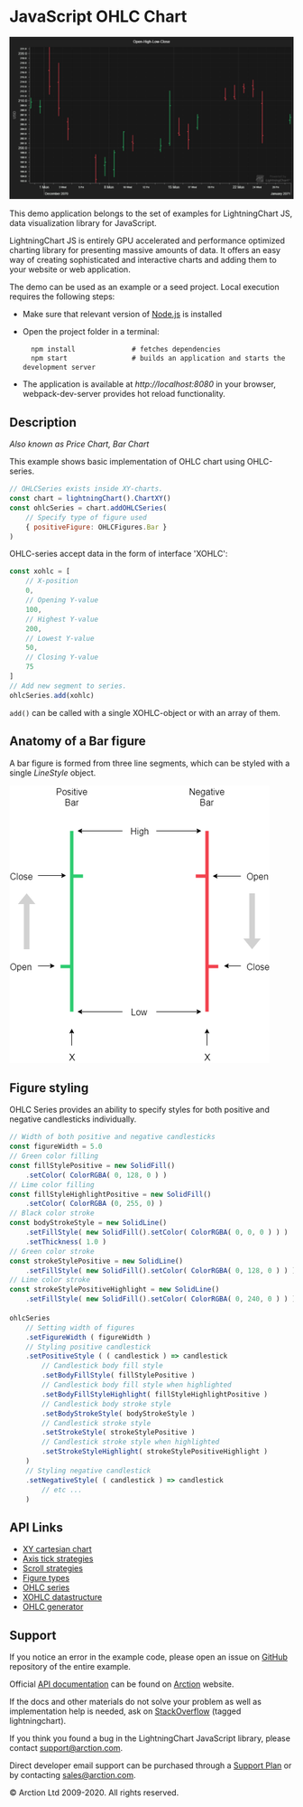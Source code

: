# JavaScript OHLC Chart

![JavaScript OHLC Chart](ohlc.png)

This demo application belongs to the set of examples for LightningChart JS, data visualization library for JavaScript.

LightningChart JS is entirely GPU accelerated and performance optimized charting library for presenting massive amounts of data. It offers an easy way of creating sophisticated and interactive charts and adding them to your website or web application.

The demo can be used as an example or a seed project. Local execution requires the following steps:

- Make sure that relevant version of [Node.js](https://nodejs.org/en/download/) is installed
- Open the project folder in a terminal:

        npm install              # fetches dependencies
        npm start                # builds an application and starts the development server

- The application is available at *http://localhost:8080* in your browser, webpack-dev-server provides hot reload functionality.


## Description

*Also known as Price Chart, Bar Chart*

This example shows basic implementation of OHLC chart using OHLC-series.

```javascript
// OHLCSeries exists inside XY-charts.
const chart = lightningChart().ChartXY()
const ohlcSeries = chart.addOHLCSeries(
    // Specify type of figure used
    { positiveFigure: OHLCFigures.Bar }
)
```

OHLC-series accept data in the form of interface 'XOHLC':

```javascript
const xohlc = [
    // X-position
    0,
    // Opening Y-value
    100,
    // Highest Y-value
    200,
    // Lowest Y-value
    50,
    // Closing Y-value
    75
]
// Add new segment to series.
ohlcSeries.add(xohlc)
```

`add()` can be called with a single XOHLC-object or with an array of them.

## Anatomy of a Bar figure

A bar figure is formed from three line segments, which can be styled with a single *LineStyle* object.

[//]: # "IMPORTANT: The assets will not show before README.md is built - relative path is different!"

![](./assets/bar.png)

## Figure styling

OHLC Series provides an ability to specify styles for both positive and negative candlesticks individually. 

```javascript
// Width of both positive and negative candlesticks
const figureWidth = 5.0
// Green color filling
const fillStylePositive = new SolidFill()
    .setColor( ColorRGBA( 0, 128, 0 ) )
// Lime color filling
const fillStyleHighlightPositive = new SolidFill()
    .setColor( ColorRGBA (0, 255, 0) )
// Black color stroke
const bodyStrokeStyle = new SolidLine()
    .setFillStyle( new SolidFill().setColor( ColorRGBA( 0, 0, 0 ) ) )
    .setThickness( 1.0 )
// Green color stroke
const strokeStylePositive = new SolidLine()
    .setFillStyle( new SolidFill().setColor( ColorRGBA( 0, 128, 0 ) ) )
// Lime color stroke
const strokeStylePositiveHighlight = new SolidLine()
    .setFillStyle( new SolidFill().setColor( ColorRGBA( 0, 240, 0 ) ) )

ohlcSeries
	// Setting width of figures
	.setFigureWidth ( figureWidth )
	// Styling positive candlestick
	.setPositiveStyle ( ( candlestick ) => candlestick
        // Candlestick body fill style
		.setBodyFillStyle( fillStylePositive )
		// Candlestick body fill style when highlighted
        .setBodyFillStyleHighlight( fillStyleHighlightPositive )
		// Candlestick body stroke style
        .setBodyStrokeStyle( bodyStrokeStyle )
        // Candlestick stroke style
		.setStrokeStyle( strokeStylePositive )
		// Candlestick stroke style when highlighted
        .setStrokeStyleHighlight( strokeStylePositiveHighlight )
    )
	// Styling negative candlestick
	.setNegativeStyle( ( candlestick ) => candlestick
        // etc ...
    )
```


## API Links

* [XY cartesian chart]
* [Axis tick strategies]
* [Scroll strategies]
* [Figure types]
* [OHLC series]
* [XOHLC datastructure]
* [OHLC generator]


## Support

If you notice an error in the example code, please open an issue on [GitHub][0] repository of the entire example.

Official [API documentation][1] can be found on [Arction][2] website.

If the docs and other materials do not solve your problem as well as implementation help is needed, ask on [StackOverflow][3] (tagged lightningchart).

If you think you found a bug in the LightningChart JavaScript library, please contact support@arction.com.

Direct developer email support can be purchased through a [Support Plan][4] or by contacting sales@arction.com.

[0]: https://github.com/Arction/
[1]: https://www.arction.com/lightningchart-js-api-documentation/
[2]: https://www.arction.com
[3]: https://stackoverflow.com/questions/tagged/lightningchart
[4]: https://www.arction.com/support-services/

© Arction Ltd 2009-2020. All rights reserved.


[XY cartesian chart]: https://www.arction.com/lightningchart-js-api-documentation/v3.0.1/classes/chartxy.html
[Axis tick strategies]: https://www.arction.com/lightningchart-js-api-documentation/v3.0.1/globals.html#axistickstrategies
[Scroll strategies]: https://www.arction.com/lightningchart-js-api-documentation/v3.0.1/globals.html#axisscrollstrategies
[Figure types]: https://www.arction.com/lightningchart-js-api-documentation/v3.0.1/globals.html#ohlcfigures
[OHLC series]: https://www.arction.com/lightningchart-js-api-documentation/v3.0.1/classes/chartxy.html#addohlcseries
[XOHLC datastructure]: https://www.arction.com/lightningchart-js-api-documentation/v3.0.1/globals.html#xohlc
[OHLC generator]: https://arction.github.io/xydata/classes/ohlcgenerator.html

